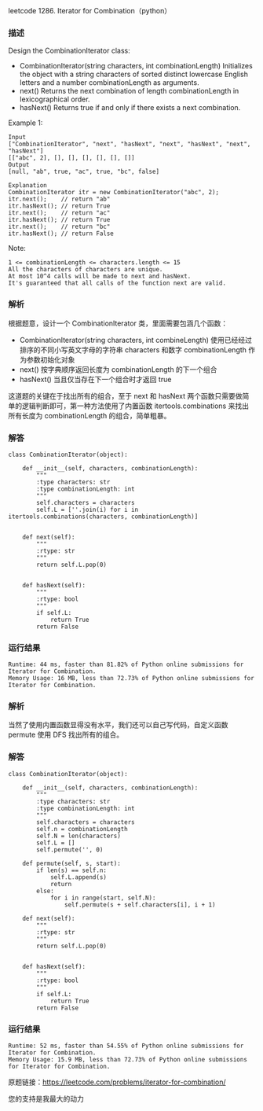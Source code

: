 leetcode  1286. Iterator for Combination（python）

### 描述


Design the CombinationIterator class:

* CombinationIterator(string characters, int combinationLength) Initializes the object with a string characters of sorted distinct lowercase English letters and a number combinationLength as arguments.
* next() Returns the next combination of length combinationLength in lexicographical order.
* hasNext() Returns true if and only if there exists a next combination.



Example 1:

	Input
	["CombinationIterator", "next", "hasNext", "next", "hasNext", "next", "hasNext"]
	[["abc", 2], [], [], [], [], [], []]
	Output
	[null, "ab", true, "ac", true, "bc", false]
	
	Explanation
	CombinationIterator itr = new CombinationIterator("abc", 2);
	itr.next();    // return "ab"
	itr.hasNext(); // return True
	itr.next();    // return "ac"
	itr.hasNext(); // return True
	itr.next();    // return "bc"
	itr.hasNext(); // return False
	



Note:

	1 <= combinationLength <= characters.length <= 15
	All the characters of characters are unique.
	At most 10^4 calls will be made to next and hasNext.
	It's guaranteed that all calls of the function next are valid.


### 解析

根据题意，设计一个 CombinationIterator 类，里面需要包涵几个函数：

* CombinationIterator(string characters, int combineLength) 使用已经经过排序的不同小写英文字母的字符串 characters 和数字 combinationLength 作为参数初始化对象
* next() 按字典顺序返回长度为 combinationLength 的下一个组合
* hasNext() 当且仅当存在下一个组合时才返回 true

这道题的关键在于找出所有的组合，至于 next 和 hasNext 两个函数只需要做简单的逻辑判断即可，第一种方法使用了内置函数 itertools.combinations 来找出所有长度为 combinationLength 的组合，简单粗暴。

### 解答
				
	class CombinationIterator(object):
	
	    def __init__(self, characters, combinationLength):
	        """
	        :type characters: str
	        :type combinationLength: int
	        """
	        self.characters = characters
	        self.L = [''.join(i) for i in itertools.combinations(characters, combinationLength)]
	        
	
	    def next(self):
	        """
	        :rtype: str
	        """
	        return self.L.pop(0)
	        
	        
	    def hasNext(self):
	        """
	        :rtype: bool
	        """
	        if self.L:
	            return True
	        return False
	        

            	      
			
### 运行结果

	Runtime: 44 ms, faster than 81.82% of Python online submissions for Iterator for Combination.
	Memory Usage: 16 MB, less than 72.73% of Python online submissions for Iterator for Combination.


### 解析

当然了使用内置函数显得没有水平，我们还可以自己写代码，自定义函数 permute 使用 DFS 找出所有的组合。

### 解答
	
	class CombinationIterator(object):
	
	    def __init__(self, characters, combinationLength):
	        """
	        :type characters: str
	        :type combinationLength: int
	        """
	        self.characters = characters
	        self.n = combinationLength
	        self.N = len(characters)
	        self.L = []
	        self.permute('', 0)
	    
	    def permute(self, s, start):
	        if len(s) == self.n:
	            self.L.append(s)
	            return
	        else:
	            for i in range(start, self.N):
	                self.permute(s + self.characters[i], i + 1)
	
	    def next(self):
	        """
	        :rtype: str
	        """
	        return self.L.pop(0)
	        
	        
	    def hasNext(self):
	        """
	        :rtype: bool
	        """
	        if self.L:
	            return True
	        return False


### 运行结果

	Runtime: 52 ms, faster than 54.55% of Python online submissions for Iterator for Combination.
	Memory Usage: 15.9 MB, less than 72.73% of Python online submissions for Iterator for Combination.

原题链接：https://leetcode.com/problems/iterator-for-combination/



您的支持是我最大的动力
